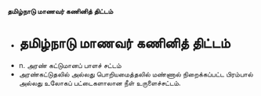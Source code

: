 **தமிழ்நாடு மாணவர் கணினித் திட்டம்**
- # தமிழ்நாடு மாணவர் கணினித் திட்டம்
- n. அரண் கட்டுமானப் பாளச் சட்டம்
- அரண்கட்டுதலில் அல்லது பொறியமைத்தலில் மண்ணால் நிறைக்கப்பட்ட பிரம்பால் அல்லது உலோகப் பட்டைகளாலான நீள் உருளைச்சட்டம்.

